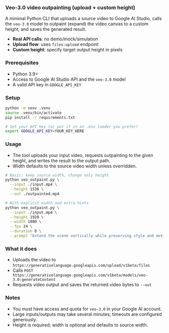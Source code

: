 ### Veo-3.0 video outpainting (upload + custom height)

A minimal Python CLI that uploads a source video to Google AI Studio, calls the `veo-3.0` model to outpaint (expand) the video canvas to a custom height, and saves the generated result.

- **Real API calls**: no demo/mock/simulation
- **Upload flow**: uses `files:upload` endpoint
- **Custom height**: specify target output height in pixels

### Prerequisites
- Python 3.9+
- Access to Google AI Studio API and the `veo-3.0` model
- A valid API key in `GOOGLE_API_KEY`

### Setup
```bash
python -m venv .venv
source .venv/bin/activate
pip install -r requirements.txt

# Set your API key (or put it in an .env loader you prefer)
export GOOGLE_API_KEY=YOUR_KEY_HERE
```

### Usage
- The tool uploads your input video, requests outpainting to the given height, and writes the result to the output path.
- Width defaults to the source video width unless overridden.

```bash
# Basic: keep source width, change only height
python veo_outpaint.py \
  --input ./input.mp4 \
  --height 1536 \
  --out ./outpainted.mp4

# With explicit width and extra hints
python veo_outpaint.py \
  --input ./input.mp4 \
  --height 1920 \
  --width 1080 \
  --fps 24 \
  --duration 8 \
  --prompt "Extend the scene vertically while preserving style and motion."
```

### What it does
- Uploads the video to `https://generativelanguage.googleapis.com/upload/v1beta/files`
- Calls `POST https://generativelanguage.googleapis.com/v1beta/models/veo-3.0:generateContent`
- Requests video output and saves the returned video bytes to `--out`

### Notes
- You must have access and quota for `veo-3.0` in your Google AI account.
- Large inputs/outputs may take several minutes; timeouts are configured generously.
- Height is required; width is optional and defaults to source width.
